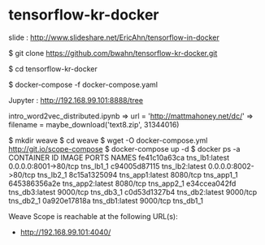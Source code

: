 # tensorflow-kr-docker
slide : http://www.slideshare.net/EricAhn/tensorflow-in-docker 

$ git clone https://github.com/bwahn/tensorflow-kr-docker.git

$ cd tensorflow-kr-docker

$ docker-compose -f docker-compose.yaml

Jupyter : http://192.168.99.101:8888/tree

intro_word2vec_distributed.ipynb
=> url = 'http://mattmahoney.net/dc/'
=> filename = maybe_download('text8.zip', 31344016)


$ mkdir weave
$ cd weave
$ wget -O docker-compose.yml http://git.io/scope-compose
$ docker-compose up -d
$ docker ps -a
CONTAINER ID  IMAGE            PORTS                 NAMES
fe41c10a63ca  tns_lb1:latest   0.0.0.0:8001->80/tcp  tns_lb1_1
c94005d87115  tns_lb2:latest   0.0.0.0:8002->80/tcp  tns_lb2_1
8c15a1325094  tns_app1:latest  8080/tcp              tns_app1_1
645386356a2e  tns_app2:latest  8080/tcp              tns_app2_1
e34ccea042fd  tns_db3:latest   9000/tcp              tns_db3_1
c0d53d1327b4  tns_db2:latest   9000/tcp              tns_db2_1
0a920e17818a  tns_db1:latest   9000/tcp              tns_db1_1


Weave Scope is reachable at the following URL(s):
  * http://192.168.99.101:4040/
